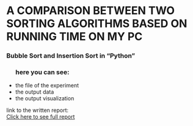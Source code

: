 <h1>A COMPARISON BETWEEN TWO SORTING ALGORITHMS BASED ON RUNNING TIME ON MY PC</h1>
<h3>Bubble Sort and Insertion Sort in “Python”</h3>
<ul>
  <h3>here you can see:</h3>
  <li>the file of the experiment</li>
  <li>the output data</li>
  <li>the output visualization </li>
</ul>
link to the written report:<br>
<a href="https://docs.google.com/document/d/1WQKjfDFfCNZRSYhuMnqa4vqUTZ6Nbc-jKymJnGrMK-M/edit?usp=sharing">Click here to see full report </a>
